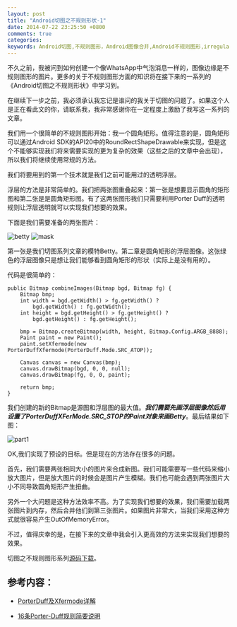 ```yaml
---
layout: post
title: "Android切图之不规则形状-1"
date: 2014-07-22 23:25:50 +0800
comments: true
categories: 
keywords: Android切图,不规则图形，Android图像合并,Android不规则图形,irregular shape
---
```


  不久之前，我被问到如何创建一个像WhatsApp中气泡消息一样的，图像边缘是不规则图形的图片。更多的关于不规则图形方面的知识将在接下来的一系列的《Android切图之不规则形状》中学习到。

  在继续下一步之前，我必须承认我忘记是谁问的我关于切图的问题了。如果这个人是正在看此文的你，请联系我，我非常感谢你在一定程度上激励了我写这一系列的文章。
<!--more-->
  我们用一个很简单的不规则图形开始：我一个圆角矩形。值得注意的是，圆角矩形可以通过Android SDK的API20中的RoundRectShapeDrawable来实现，但是这个不能够实现我们将来需要实现的更为复杂的效果（这些之后的文章中会出现），所以我们将继续使用常规的方法。

  我们将要用到的第一个技术就是我们之前可能用过的透明浮层。

  浮层的方法是非常简单的。我们把两张图重叠起来：第一张是想要显示圆角的矩形图和第二张是是圆角矩形图。有了这两张图形我们只需要利用Porter Duff的透明规则让浮层透明就可以实现我们想要的效果。

  下面是我们需要准备的两张图片：

![betty](/imgs/post/betty_sm.jpg) ![mask](/imgs/post/mask_sm.png)

  第一张是我们切图系列文章的模特Betty。第二章是圆角矩形的浮层图像。这张绿色的浮层图像只是想让我们能够看到圆角矩形的形状（实际上是没有用的）。

  代码是很简单的：
 
```
public Bitmap combineImages(Bitmap bgd, Bitmap fg) {
   	Bitmap bmp;
   	int width = bgd.getWidth() > fg.getWidth() ? 
       	bgd.getWidth() : fg.getWidth();
   	int height = bgd.getHeight() > fg.getHeight() ? 
       	bgd.getHeight() : fg.getHeight();

   	bmp = Bitmap.createBitmap(width, height, Bitmap.Config.ARGB_8888);
   	Paint paint = new Paint();
   	paint.setXfermode(new PorterDuffXfermode(PorterDuff.Mode.SRC_ATOP));

   	Canvas canvas = new Canvas(bmp);
   	canvas.drawBitmap(bgd, 0, 0, null);
   	canvas.drawBitmap(fg, 0, 0, paint);

   	return bmp;
}
```

  我们创建的新的Bitmap是源图和浮层图的最大值。***我们需要先画浮层图像然后用设置了PorterDuffXFerMode.SRC_STOP的Paint对象来画Betty***。最后结果如下图：

![part1](/imgs/post/part1.jpg)

  OK,我们实现了预设的目标。但是现在的方法存在很多的问题。

  首先，我们需要两张相同大小的图片来合成新图。我们可能需要写一些代码来缩小放大图片，但是放大图片的时候会是图片产生模糊。我们也可能会遇到两张图片大小不同导致圆角矩形产生扭曲。

  另外一个大问题是这种方法效率不高。为了实现我们想要的效果，我们需要加载两张图片到内存，然后合并他们到第三张图片。如果图片非常大，当我们采用这种方式就很容易产生OutOfMemoryError。

  不过，值得庆幸的是，在接下来的文章中我会引入更高效的方法来实现我们想要的效果。

  切图之不规则图形系列[源码下载](/download/StylingAndroid-irregular-shapes.zip)。



参考内容：
--------
- [PorterDuff及Xfermode详解](http://blog.csdn.net/t12x3456/article/details/10432935 "PorterDuff及Xfermode详解")

- [16条Porter-Duff规则简要说明](http://pcq019.blog.163.com/blog/static/124602323201232710853970/ "16条Porter-Duff规则简要说明  ")

